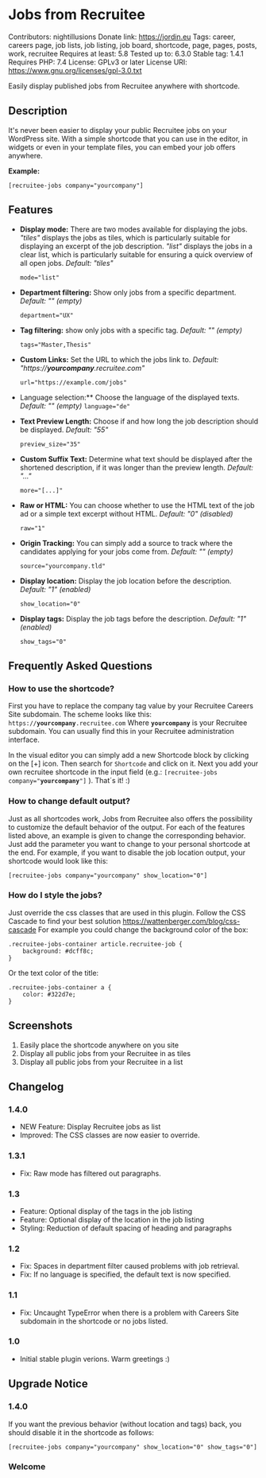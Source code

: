 # Jobs from Recruitee

Contributors: nightillusions
Donate link: https://jordin.eu
Tags: career, careers page, job lists, job listing, job board, shortcode, page, pages, posts, work, recruitee
Requires at least: 5.8
Tested up to: 6.3.0
Stable tag: 1.4.1
Requires PHP: 7.4
License: GPLv3 or later License URI: https://www.gnu.org/licenses/gpl-3.0.txt

Easily display published jobs from Recruitee anywhere with shortcode.

## Description

It's never been easier to display your public Recruitee jobs on your WordPress site. With a simple shortcode that you can use in the editor, in widgets or even in your template files, you can embed your job offers anywhere.

**Example:**

`[recruitee-jobs company="yourcompany"]`

## Features

- **Display mode:** There are two modes available for displaying the jobs. _"tiles"_ displays the jobs as tiles, which is particularly suitable for displaying an excerpt of the job description. _"list"_ displays the jobs in a clear list, which is particularly suitable for ensuring a quick overview of all open jobs. _Default: "tiles"_

  `mode="list"`

- **Department filtering:** Show only jobs from a specific department. _Default: "" (empty)_

  `department="UX"`

- **Tag filtering:** show only jobs with a specific tag. _Default: "" (empty)_

  `tags="Master,Thesis"`

- **Custom Links:** Set the URL to which the jobs link to. _Default: "https://**yourcompany**.recruitee.com"_

  `url="https://example.com/jobs"`

- Language selection:\*\* Choose the language of the displayed texts. _Default: "" (empty)_
  `language="de"`
- **Text Preview Length:** Choose if and how long the job description should be displayed. _Default: "55"_

  `preview_size="35"`

- **Custom Suffix Text:** Determine what text should be displayed after the shortened description, if it was longer than the preview length. _Default: "..."_

  `more="[...]"`

- **Raw or HTML:** You can choose whether to use the HTML text of the job ad or a simple text excerpt without HTML. _Default: "0" (disabled)_

  `raw="1"`

- **Origin Tracking:** You can simply add a source to track where the candidates applying for your jobs come from. _Default: "" (empty)_

  `source="yourcompany.tld"`

- **Display location:** Display the job location before the description. _Default: "1" (enabled)_

  `show_location="0"`

- **Display tags:** Display the job tags before the description. _Default: "1" (enabled)_

  `show_tags="0"`

## Frequently Asked Questions

### How to use the shortcode?

First you have to replace the company tag value by your Recruitee Careers Site subdomain. The scheme looks like this: `https://`**`yourcompany`**`.recruitee.com`
Where **`yourcompany`** is your Recruitee subdomain. You can usually find this in your Recruitee administration interface.

In the visual editor you can simply add a new Shortcode block by clicking on the [+] icon.
Then search for `Shortcode` and click on it. Next you add your own recruitee shortcode in the input field
(e.g.: `[recruitee-jobs company="`**`yourcompany`**`"]` ).
That´s it! :)

### How to change default output?

Just as all shortcodes work, Jobs from Recruitee also offers the possibility to customize the default behavior of the output. For each of the features listed above, an example is given to change the corresponding behavior. Just add the parameter you want to change to your personal shortcode at the end. For example, if you want to disable the job location output, your shortcode would look like this:

    [recruitee-jobs company="yourcompany" show_location="0"]

### How do I style the jobs?

Just override the css classes that are used in this plugin. Follow the CSS Cascade to find your best solution https://wattenberger.com/blog/css-cascade
For example you could change the background color of the box:

    .recruitee-jobs-container article.recruitee-job {
        background: #dcff8c;
    }

Or the text color of the title:

    .recruitee-jobs-container a {
        color: #322d7e;
    }

## Screenshots

1. Easily place the shortcode anywhere on you site
2. Display all public jobs from your Recruitee in as tiles
3. Display all public jobs from your Recruitee in a list

## Changelog

### 1.4.0

- NEW Feature: Display Recruitee jobs as list
- Improved: The CSS classes are now easier to override.

### 1.3.1

- Fix: Raw mode has filtered out paragraphs.

### 1.3

- Feature: Optional display of the tags in the job listing
- Feature: Optional display of the location in the job listing
- Styling: Reduction of default spacing of heading and paragraphs

### 1.2

- Fix: Spaces in department filter caused problems with job retrieval.
- Fix: If no language is specified, the default text is now specified.

### 1.1

- Fix: Uncaught TypeError when there is a problem with Careers Site subdomain in the shortcode or no jobs listed.

### 1.0

- Initial stable plugin verions. Warm greetings :)

## Upgrade Notice

### 1.4.0

If you want the previous behavior (without location and tags) back, you should disable it in the shortcode as follows:

    [recruitee-jobs company="yourcompany" show_location="0" show_tags="0"]

### Welcome

